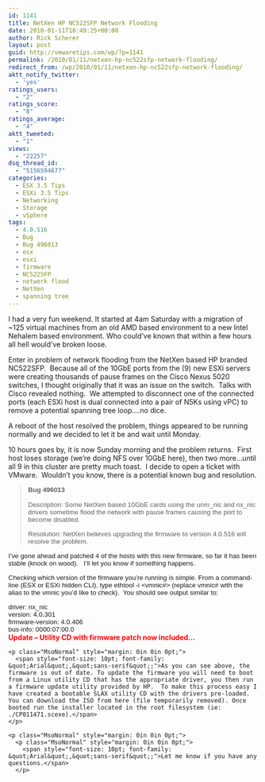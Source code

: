 ```yaml
---
id: 1141
title: NetXen HP NC522SFP Network Flooding
date: 2010-01-11T18:49:25+00:00
author: Rick Scherer
layout: post
guid: http://vmwaretips.com/wp/?p=1141
permalink: /2010/01/11/netxen-hp-nc522sfp-network-flooding/
redirect_from: /wp/2010/01/11/netxen-hp-nc522sfp-network-flooding/
aktt_notify_twitter:
  - 'yes'
ratings_users:
  - "2"
ratings_score:
  - "8"
ratings_average:
  - "4"
aktt_tweeted:
  - "1"
views:
  - "22257"
dsq_thread_id:
  - "5156594677"
categories:
  - ESX 3.5 Tips
  - ESXi 3.5 Tips
  - Networking
  - Storage
  - vSphere
tags:
  - 4.0.516
  - Bug
  - Bug 496013
  - esx
  - esxi
  - firmware
  - NC522SFP
  - network flood
  - NetXen
  - spanning tree
---
```

I had a very fun weekend. It started at 4am Saturday with a migration of ~125 virtual machines from an old AMD based environment to a new Intel Nehalem based environment. Who could&#8217;ve known that within a few hours all hell would&#8217;ve broken loose.

Enter in problem of network flooding from the NetXen based HP branded NC522SFP.  Because all of the 10GbE ports from the (9) new ESXi servers were creating thousands of pause frames on the Cisco Nexus 5020 switches, I thought originally that it was an issue on the switch.  Talks with Cisco revealed nothing.  We attempted to disconnect one of the connected ports (each ESXi host is dual connected into a pair of N5Ks using vPC) to remove a potential spanning tree loop&#8230;.no dice.

A reboot of the host resolved the problem, things appeared to be running normally and we decided to let it be and wait until Monday.

10 hours goes by, it is now Sunday morning and the problem returns.  First host loses storage (we&#8217;re doing NFS over 10GbE here), then two more&#8230;until all 9 in this cluster are pretty much toast.  I decide to open a ticket with VMware.  Wouldn&#8217;t you know, there is a potential known bug and resolution.

> <span style="font-size: 10pt; font-family: &quot;Arial&quot;,&quot;sans-serif&quot;;"><strong>Bug 496013<br /> </strong></span><span style="font-size: 10pt; font-family: &quot;Arial&quot;,&quot;sans-serif&quot;;"><br /> Description: Some NetXen based 10GbE cards using the unm_nic and nx_nic drivers sometime flood the network with pause frames causing the port to become disabled.</span>
> 
> <span style="font-size: 10pt; font-family: &quot;Arial&quot;,&quot;sans-serif&quot;;">Resolution: NetXen believes upgrading the firmware to version 4.0.516 will resolve the problem.</span>

<span style="font-size: 10pt; font-family: &quot;Arial&quot;,&quot;sans-serif&quot;;">I&#8217;ve gone ahead and patched 4 of the hosts with this new firmware, so far it has been stable (knock on wood).   I&#8217;ll let you know if something happens.</span>

<span style="font-size: 10pt; font-family: &quot;Arial&quot;,&quot;sans-serif&quot;;">Checking which version of the firmware you&#8217;re running is simple. From a command-line (ESX or ESXi hidden CLI), type ethtool -i <vmnic#> (replace vmnic# with the alias to the vmnic you&#8217;d like to check).  You should see output similar to:</span>

<p class="MsoNormal" style="margin: 0in 0in 0pt;">
  <span style="font-size: 10pt; font-family: &quot;Arial&quot;,&quot;sans-serif&quot;;">driver: nx_nic</span>
</p>

<p class="MsoNormal" style="margin: 0in 0in 0pt;">
  <span style="font-size: 10pt; font-family: &quot;Arial&quot;,&quot;sans-serif&quot;;">version: 4.0.301</span>
</p>

<p class="MsoNormal" style="margin: 0in 0in 0pt;">
  <span style="font-size: 10pt; font-family: &quot;Arial&quot;,&quot;sans-serif&quot;;">firmware-version: 4.0.406</span>
</p>

<p class="MsoNormal" style="margin: 0in 0in 0pt;">
  <span style="font-size: 10pt; font-family: &quot;Arial&quot;,&quot;sans-serif&quot;;">bus-info: 0000:07:00.0</span>
</p>

<p class="MsoNormal" style="margin: 0in 0in 0pt;">
  <p class="MsoNormal" style="margin: 0in 0in 0pt;">
    <p class="MsoNormal" style="margin: 0in 0in 0pt;">
      <strong><span style="color: #ff0000;">Update &#8211; Utility CD with firmware patch now included&#8230;<br /> </span></strong>
    </p>
    
    <p class="MsoNormal" style="margin: 0in 0in 0pt;">
      <span style="font-size: 10pt; font-family: &quot;Arial&quot;,&quot;sans-serif&quot;;">As you can see above, the firmware is out of date. To update the firmware you will need to boot from a Linux utility CD that has the appropriate driver, you then run a firmware update utility provided by HP.  To make this process easy I have created a bootable SLAX utility CD with the drivers pre-loaded. You can download the ISO from here (file temporarily removed). Once booted run the installer located in the root filesystem (ie: ./CP011471.scexe).</span>
    </p>
    
    <p class="MsoNormal" style="margin: 0in 0in 0pt;">
      <p class="MsoNormal" style="margin: 0in 0in 0pt;">
        <span style="font-size: 10pt; font-family: &quot;Arial&quot;,&quot;sans-serif&quot;;">Let me know if you have any questions.</span>
      </p>